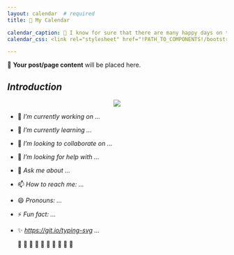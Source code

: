 ```yaml
---
layout: calendar  # required
title: 📆 My Calendar

calendar_caption: 💜 I know for sure that there are many happy days on this calendar! 💜   # optional
calendar_css: <link rel="stylesheet" href="!PATH_TO_COMPONENTS!/bootstrap-calendar/css/calendar.css">

---
```


📜 **Your post/page content** will be placed here.


## _Introduction_

<p align="center">	
  <img src="https://github.com/sofijacom/sofijacom.github.io/blob/98f9d8e5f3441a1b7c3630822ae618ade48ae9f4/assets/icons/gray_line.svg" />
</p>


 - 🔭 _I’m currently working on ..._
 - 🌱 _I’m currently learning ..._
 - 👯 _I’m looking to collaborate on ..._
 - 🤔 _I’m looking for help with ..._
 - 💬 _Ask me about ..._
 - 📫 _How to reach me: ..._
 - 😄 _Pronouns: ..._
 - ⚡ _Fun fact: ..._
 - ✨ _https://git.io/typing-svg ..._


   🦋 🦋 🦋 🦋 🦋 🦋 🦋 🦋 🦋 🦋 

